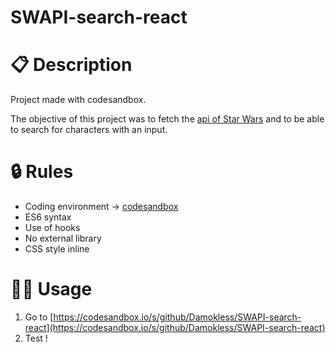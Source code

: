 # SWAPI-search-react

# 📋 Description

Project made with codesandbox.

The objective of this project was to fetch the [api of Star Wars](https://swapi.dev/) and to be able to search for characters with an input.

# 🔒 Rules
- Coding environment → [codesandbox](https://codesandbox.io/?from-app=1)
- ES6 syntax
- Use of hooks
- No external library
- CSS style inline

# 👨‍💻 Usage

1) Go to [https://codesandbox.io/s/github/Damokless/SWAPI-search-react](https://codesandbox.io/s/github/Damokless/SWAPI-search-react)
2) Test !
